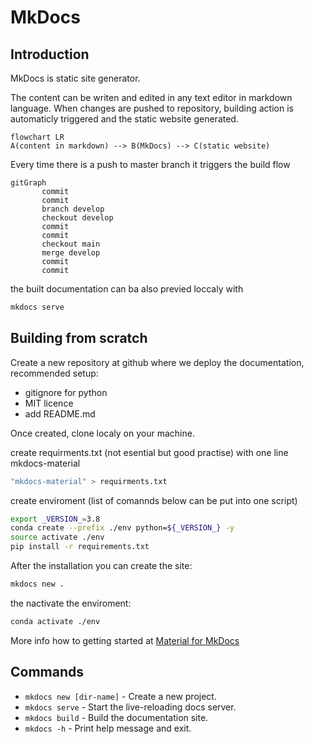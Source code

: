 # MkDocs

## Introduction
MkDocs is static site generator.

The content can be writen and edited in any text editor in markdown language. When changes are pushed to repository, building action is automaticly triggered and the static website generated.

<!-- TODO add git hooks, autobuild etc -->
``` mermaid
flowchart LR
A(content in markdown) --> B(MkDocs) --> C(static website)
```

Every time there is a push to master branch it triggers the build flow
``` mermaid
gitGraph
       commit
       commit
       branch develop
       checkout develop
       commit
       commit
       checkout main
       merge develop
       commit
       commit
```
the built documentation can ba also previed loccaly with
```bash
mkdocs serve
```

## Building from scratch

Create a new repository at github where we deploy the documentation, recommended setup: 
- gitignore for python
- MIT licence
- add README.md

Once created, clone localy on your machine.

create requirments.txt (not esential but good practise) with one line mkdocs-material
```bash
"mkdocs-material" > requirments.txt
```
create enviroment (list of comannds below can be put into one script)
```bash
export _VERSION_=3.8
conda create --prefix ./env python=${_VERSION_} -y
source activate ./env
pip install -r requirements.txt
```
After the installation you can create the site:
```bash
mkdocs new .
```
the nactivate the enviroment:
```bash
conda activate ./env
```

More info how to getting started at [Material for MkDocs](https://squidfunk.github.io/mkdocs-material/getting-started/)


## Commands

* `mkdocs new [dir-name]` - Create a new project.
* `mkdocs serve` - Start the live-reloading docs server.
* `mkdocs build` - Build the documentation site.
* `mkdocs -h` - Print help message and exit.

